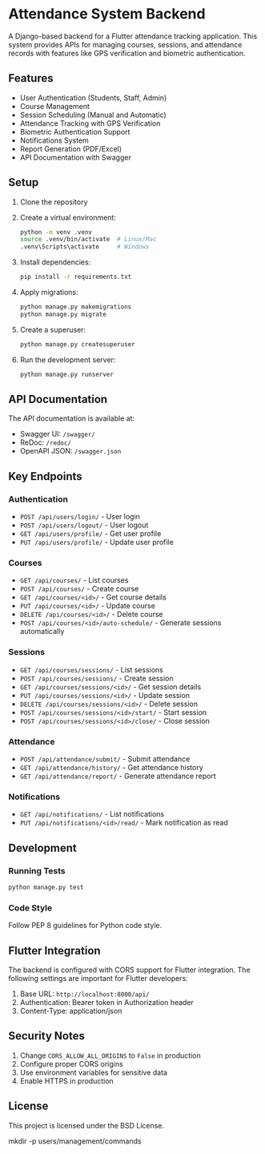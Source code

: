 # Attendance System Backend

A Django-based backend for a Flutter attendance tracking application. This system provides APIs for managing courses, sessions, and attendance records with features like GPS verification and biometric authentication.

## Features

- User Authentication (Students, Staff, Admin)
- Course Management
- Session Scheduling (Manual and Automatic)
- Attendance Tracking with GPS Verification
- Biometric Authentication Support
- Notifications System
- Report Generation (PDF/Excel)
- API Documentation with Swagger

## Setup

1. Clone the repository
2. Create a virtual environment:
   ```bash
   python -m venv .venv
   source .venv/bin/activate  # Linux/Mac
   .venv\Scripts\activate     # Windows
   ```

3. Install dependencies:
   ```bash
   pip install -r requirements.txt
   ```

4. Apply migrations:
   ```bash
   python manage.py makemigrations
   python manage.py migrate
   ```

5. Create a superuser:
   ```bash
   python manage.py createsuperuser
   ```

6. Run the development server:
   ```bash
   python manage.py runserver
   ```

## API Documentation

The API documentation is available at:
- Swagger UI: `/swagger/`
- ReDoc: `/redoc/`
- OpenAPI JSON: `/swagger.json`

## Key Endpoints

### Authentication
- `POST /api/users/login/` - User login
- `POST /api/users/logout/` - User logout
- `GET /api/users/profile/` - Get user profile
- `PUT /api/users/profile/` - Update user profile

### Courses
- `GET /api/courses/` - List courses
- `POST /api/courses/` - Create course
- `GET /api/courses/<id>/` - Get course details
- `PUT /api/courses/<id>/` - Update course
- `DELETE /api/courses/<id>/` - Delete course
- `POST /api/courses/<id>/auto-schedule/` - Generate sessions automatically

### Sessions
- `GET /api/courses/sessions/` - List sessions
- `POST /api/courses/sessions/` - Create session
- `GET /api/courses/sessions/<id>/` - Get session details
- `PUT /api/courses/sessions/<id>/` - Update session
- `DELETE /api/courses/sessions/<id>/` - Delete session
- `POST /api/courses/sessions/<id>/start/` - Start session
- `POST /api/courses/sessions/<id>/close/` - Close session

### Attendance
- `POST /api/attendance/submit/` - Submit attendance
- `GET /api/attendance/history/` - Get attendance history
- `GET /api/attendance/report/` - Generate attendance report

### Notifications
- `GET /api/notifications/` - List notifications
- `PUT /api/notifications/<id>/read/` - Mark notification as read

## Development

### Running Tests
```bash
python manage.py test
```

### Code Style
Follow PEP 8 guidelines for Python code style.

## Flutter Integration

The backend is configured with CORS support for Flutter integration. The following settings are important for Flutter developers:

1. Base URL: `http://localhost:8000/api/`
2. Authentication: Bearer token in Authorization header
3. Content-Type: application/json

## Security Notes

1. Change `CORS_ALLOW_ALL_ORIGINS` to `False` in production
2. Configure proper CORS origins
3. Use environment variables for sensitive data
4. Enable HTTPS in production

## License

This project is licensed under the BSD License. 

mkdir -p users/management/commands 